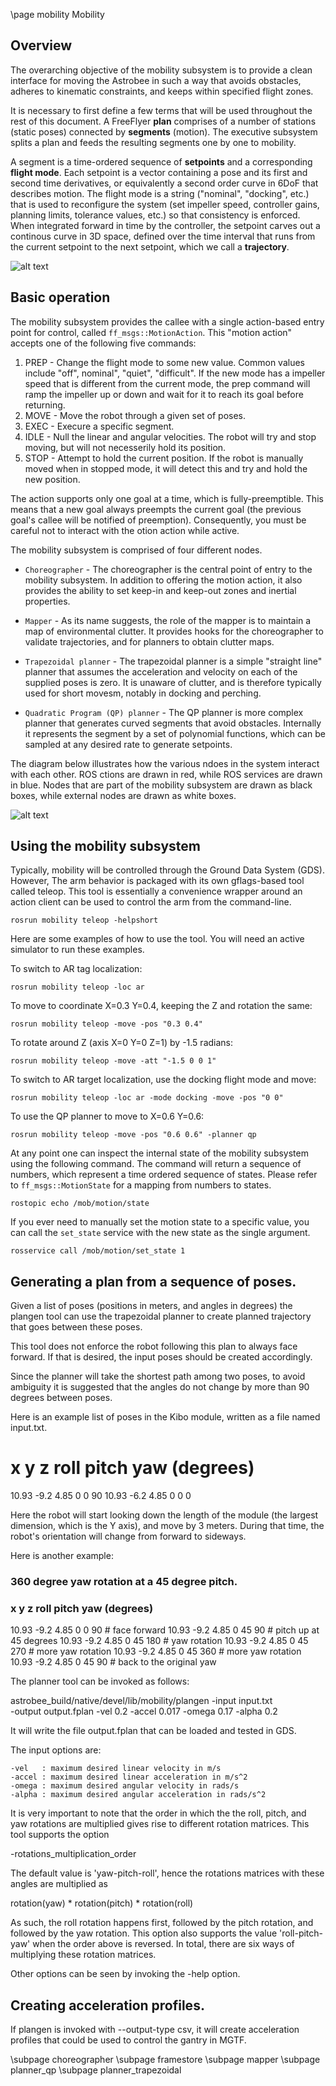\page mobility Mobility

## Overview

The overarching objective of the mobility subsystem is to provide a clean interface for moving the Astrobee in such a way that avoids obstacles, adheres to kinematic constraints, and keeps within specified flight zones.

It is necessary to first define a few terms that will be used throughout the rest of this document. A FreeFlyer **plan** comprises of a number of stations (static poses) connected by **segments** (motion). The executive subsystem splits a plan and feeds the resulting segments one by one to mobility.

A segment is a time-ordered sequence of **setpoints** and a corresponding **flight mode**. Each setpoint is a vector containing a pose and its first and second time derivatives, or equivalently a second order curve in 6DoF that describes motion. The flight mode is a string ("nominal", "docking", etc.) that is used to reconfigure the system (set impeller speed, controller gains, planning limits, tolerance values, etc.) so that consistency is enforced. When integrated forward in time by the controller, the setpoint carves out a continous curve in 3D space, defined over the time interval that runs from the current setpoint to the next setpoint, which we call a **trajectory**.

![alt text](/doc/images/mobility/definitions.png "Core nomenclature")

## Basic operation

The mobility subsystem provides the callee with a single action-based entry point for control, called ```ff_msgs::MotionAction```. This "motion action" accepts one of the following five commands:

1. PREP - Change the flight mode to some new value. Common values include "off", nominal", "quiet", "difficult". If the new mode has a impeller speed that is different from the current mode, the prep command will ramp the impeller up or down and wait for it to reach its goal before returning.
2. MOVE - Move the robot through a given set of poses.
3. EXEC - Execure a specific segment.
4. IDLE - Null the linear and angular velocities. The robot will try and stop moving, but will not necesserily hold its position.
5. STOP - Attempt to hold the current position. If the robot is manually moved when in stopped mode, it will detect this and try and hold the new position.

The action supports only one goal at a time, which is fully-preemptible. This means that a new goal always preempts the current goal (the previous goal's callee will be notified of preemption). Consequently, you must be careful not to interact with the otion action while active.

The mobility subsystem is comprised of four different nodes.

* `Choreographer` - The choreographer is the central point of entry to the mobility subsystem. In addition to offering the motion action, it also provides the ability to set keep-in and keep-out zones and inertial properties.

* `Mapper` -  As its name suggests, the role of the mapper is to maintain a map of environmental clutter. It provides hooks for the choreographer to validate trajectories, and for planners to obtain clutter maps.

* `Trapezoidal planner` - The trapezoidal planner is a simple "straight line" planner that assumes the acceleration and velocity on each of the supplied poses is zero. It is unaware of clutter, and is therefore typically used for short movesm, notably in docking and perching.

* `Quadratic Program (QP) planner` -  The QP planner is more complex planner that generates curved segments that avoid obstacles. Internally it represents the segment by a set of polynomial functions, which can be sampled at any desired rate to generate setpoints.

The diagram below illustrates how the various ndoes in the system interact with each other. ROS ctions are drawn in red, while ROS services are drawn in blue. Nodes that are part of the mobility subsystem are drawn as black boxes, while external nodes are drawn as white boxes.

![alt text](/doc/images/mobility/mob_overview.png "Interaction between mobility modules")

## Using the mobility subsystem

Typically, mobility will be controlled through the Ground Data System (GDS). However, The arm behavior is packaged with its own gflags-based tool called teleop. This tool is essentially a convenience wrapper around an action client can be used to control the arm from the command-line.

    rosrun mobility teleop -helpshort

Here are some examples of how to use the tool. You will need an active simulator to run these examples.

To switch to AR tag localization:

    rosrun mobility teleop -loc ar

To move to coordinate X=0.3 Y=0.4, keeping the Z and rotation the same:

    rosrun mobility teleop -move -pos "0.3 0.4"

To rotate around Z (axis X=0 Y=0 Z=1) by -1.5 radians:

    rosrun mobility teleop -move -att "-1.5 0 0 1"

To switch to AR target localization, use the docking flight mode and move:

    rosrun mobility teleop -loc ar -mode docking -move -pos "0 0"

To use the QP planner to move to X=0.6 Y=0.6:

    rosrun mobility teleop -move -pos "0.6 0.6" -planner qp

At any point one can inspect the internal state of the mobility subsystem using the following command. The command will return a sequence of numbers, which represent a time ordered sequence of states. Please refer to ```ff_msgs::MotionState``` for a mapping from numbers to states.

    rostopic echo /mob/motion/state

If you ever need to manually set the motion state to a specific value, you can call the ```set_state``` service with the new state as the single argument.

    rosservice call /mob/motion/set_state 1

##  Generating a plan from a sequence of poses.

Given a list of poses (positions in meters, and angles in degrees) the
plangen tool can use the trapezoidal planner to create planned
trajectory that goes between these poses.

This tool does not enforce the robot following this plan to always
face forward. If that is desired, the input poses should be created
accordingly.

Since the planner will take the shortest path among two poses, to
avoid ambiguity it is suggested that the angles do not change by more
than 90 degrees between poses.

Here is an example list of poses in the Kibo module, written as a file
named input.txt.

# x    y      z  roll pitch yaw (degrees)
10.93 -9.2  4.85  0    0    90
10.93 -6.2  4.85  0    0     0

Here the robot will start looking down the length of the module (the
largest dimension, which is the Y axis), and move by 3 meters. During
that time, the robot's orientation will change from forward to
sideways.

Here is another example:

### 360 degree yaw rotation at a 45 degree pitch.
### x    y      z  roll pitch   yaw (degrees)
10.93 -9.2  4.85   0     0     90 # face forward
10.93 -9.2  4.85   0    45     90 # pitch up at 45 degrees
10.93 -9.2  4.85   0    45    180 # yaw rotation
10.93 -9.2  4.85   0    45    270 # more yaw rotation
10.93 -9.2  4.85   0    45    360 # more yaw rotation
10.93 -9.2  4.85   0    45     90 # back to the original yaw

The planner tool can be invoked as follows:

astrobee_build/native/devel/lib/mobility/plangen -input input.txt \
 -output output.fplan -vel 0.2 -accel 0.017 -omega 0.17 -alpha 0.2

It will write the file output.fplan that can be loaded and tested in GDS.

The input options are:

    -vel   : maximum desired linear velocity in m/s
    -accel : maximum desired linear acceleration in m/s^2
    -omega : maximum desired angular velocity in rads/s
    -alpha : maximum desired angular acceleration in rads/s^2

It is very important to note that the order in which the the roll,
pitch, and yaw rotations are multiplied gives rise to different
rotation matrices. This tool supports the option

  -rotations_multiplication_order

The default value is 'yaw-pitch-roll', hence the rotations matrices
with these angles are multiplied as

  rotation(yaw) * rotation(pitch) * rotation(roll)

As such, the roll rotation happens first, followed by the pitch
rotation, and followed by the yaw rotation. This option also supports
the value 'roll-pitch-yaw' when the order above is reversed. In total,
there are six ways of multiplying these rotation matrices.

Other options can be seen by invoking the -help option.

## Creating acceleration profiles.

If plangen is invoked with --output-type csv, it will create
acceleration profiles that could be used to control the gantry in
MGTF.

\subpage choreographer
\subpage framestore
\subpage mapper
\subpage planner_qp
\subpage planner_trapezoidal